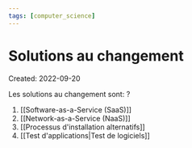 ```yaml
---
tags: [computer_science] 
---
```

# Solutions au changement
Created: 2022-09-20

Les solutions au changement sont:
?
1. [[Software-as-a-Service (SaaS)]]
2. [[Network-as-a-Service (NaaS)]]
3. [[Processus d'installation alternatifs]]
4. [[Test d'applications|Test de logiciels]]
<!--SR:!2024-02-14,11,130-->